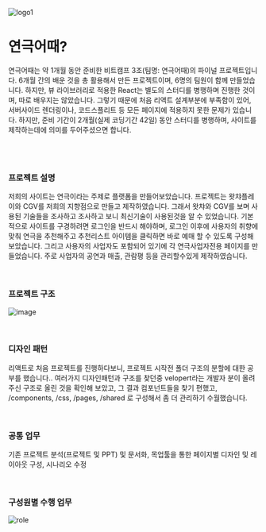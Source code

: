 ![logo1](https://user-images.githubusercontent.com/53922925/75512522-14fb4700-5a35-11ea-9e18-f96663a2f76f.png)
# 연극어때?
  연극어때는 약 1개월 동안 준비한 비트캠프 3조(팀명: 연극어때)의 파이널 프로젝트입니다. 
  6개월 간의 배운 것을 총 활용해서 만든 프로젝트이며, 6명의 팀원이 함께 만들었습니다. 
  하지만, 뷰 라이브러리로 적용한 React는 별도의 스터디를 병행하며 진행한 것이며, 
  따로 배우지는 않았습니다. 그렇기 때문에 처음 리액트 설계부분에 부족함이 있어, 
  서버사이드 렌더링이나, 코드스플리트 등 모든 페이지에 적용하지 못한 문제가 있습니다. 
  하지만, 준비 기간이 2개월(실제 코딩기간 42일) 동안 스터디를 병행하며, 
  사이트를 제작하는데에 의미를 두어주셨으면 합니다.
<br>
<br>
<br>
<br>


### 프로젝트 설명 
   저희의 사이트는 연극이라는 주제로 플랫폼을 만들어보았습니다.
   프로젝트는 왓챠플레이와 CGV를 저희의 지향점으로 만들고 제작하였습니다.
   그래서 왓챠와 CGV를 보며 사용된 기술들을 조사하고 조사하고 보니 최신기술이 
   사용된것을 알 수 있었습니다. 기본적으로 사이트를 구경하려면 로그인을 반드시
   해야하며, 로그인 이후에 사용자의 취향에 맞춰 연극을 추천해주고 추천리스트
   아이템을 클릭하면 바로 예매 할 수 있도록 구성해 보았습니다. 그리고 사용자의
   사업자도 포함되어 있기에 각 연극사업자전용 페이지를 만들었습니다. 주로 
   사업자의 공연과 매출, 관람평 등을 관리할수있게 제작하였습니다.
   
<br>   

### 프로젝트 구조

![image](https://user-images.githubusercontent.com/53922925/75522321-13d61400-5a4d-11ea-8251-0e27b1dc431b.png)

<br>

### 디자인 패턴
  리액트로 처음 프로젝트를 진행하다보니, 프로젝트 시작전 폴더 구조의 분할에 대한 공부를 했습니다.. 
  여러가지 디자인패턴과 구조를 찾던중 velopert라는 개발자 분이 올려주신 구조로 올린 것을 확인해 보았고,
  그 결과 컴포넌트들을 찾기 편했고, /components, /css, /pages, /shared 로 구성해서 좀 더 관리하기 수월했습니다.

<br>


   
### 공통 업무
기존 프로젝트 분석(프로젝트 및 PPT) 및 문서화, 목업툴을 통한 페이지별 디자인 및 레이아웃 구성, 시나리오 수정

<br>


### 구성원별 수행 업무
![role](https://user-images.githubusercontent.com/53922925/75522173-a924d880-5a4c-11ea-9656-9ed3e8a464e2.png)

   
